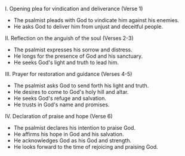 I. Opening plea for vindication and deliverance (Verse 1)
- The psalmist pleads with God to vindicate him against his enemies.
- He asks God to deliver him from unjust and deceitful people.

II. Reflection on the anguish of the soul (Verses 2-3)
- The psalmist expresses his sorrow and distress.
- He longs for the presence of God and his sanctuary.
- He seeks God's light and truth to lead him.

III. Prayer for restoration and guidance (Verses 4-5)
- The psalmist asks God to send forth his light and truth.
- He desires to come to God's holy hill and altar.
- He seeks God's refuge and salvation.
- He trusts in God's name and promises.

IV. Declaration of praise and hope (Verse 6)
- The psalmist declares his intention to praise God.
- He affirms his hope in God and his salvation.
- He acknowledges God as his God and strength.
- He looks forward to the time of rejoicing and praising God.